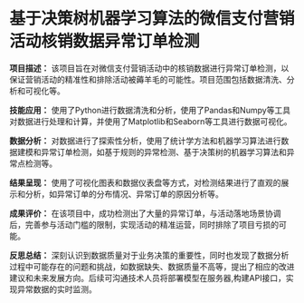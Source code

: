 # 基于决策树机器学习算法的微信支付营销活动核销数据异常订单检测

**项目描述：** 该项目旨在对微信支付营销活动中的核销数据进行异常订单检测，以保证营销活动的精准性和排除活动被薅羊毛的可能性。项目范围包括数据清洗、分析和可视化等。

**技能应用：** 使用了Python进行数据清洗和分析，使用了Pandas和Numpy等工具对数据进行处理和计算，并使用了Matplotlib和Seaborn等工具进行数据可视化。

**数据分析：** 对数据进行了探索性分析，使用了统计学方法和机器学习算法进行数据建模和异常订单检测，如基于规则的异常检测、基于决策树的机器学习算法和异常点检测等。

**结果呈现：** 使用了可视化图表和数据仪表盘等方式，对检测结果进行了直观的展示和分析，如异常订单的分布情况、异常订单的原因分析等。

**成果评价：** 在该项目中，成功检测出了大量的异常订单，与活动落地场景协调后，完善参与活动门槛的限制，实现活动的精准运营，同时排除了项目亏损的可能。

**反思总结：** 深刻认识到数据质量对于业务决策的重要性，同时也发现了数据分析过程中可能存在的问题和挑战，如数据缺失、数据质量不高等，提出了相应的改进建议和未来发展方向。后续可沟通技术人员将部署模型在服务器,构建API接口，实现异常数据的实时监测。
